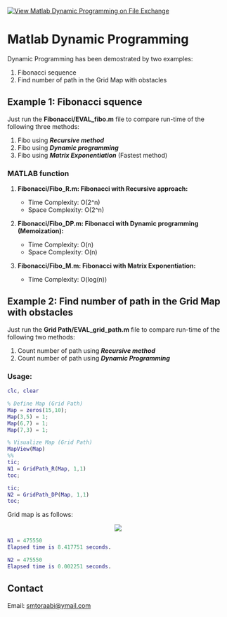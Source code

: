 [![View Matlab Dynamic Programming on File Exchange](https://www.mathworks.com/matlabcentral/images/matlab-file-exchange.svg)](https://de.mathworks.com/matlabcentral/fileexchange/86573-matlab-dynamic-programming)

# Matlab Dynamic Programming 

Dynamic Programming has been demostrated by two examples:
1. Fibonacci sequence
2. Find number of path in the Grid Map with obstacles

## Example 1: Fibonacci squence

Just run the **Fibonacci/EVAL_fibo.m** file to compare run-time of the following three methods:

1. Fibo using ___Recursive method___
2. Fibo using ___Dynamic programming___
3. Fibo using ___Matrix Exponentiation___  (Fastest method)

### MATLAB function
1. **Fibonacci/Fibo_R.m: Fibonacci with Recursive approach:**
    * Time Complexity:    O(2^n)
    * Space Complexity:   O(2^n)
	
2. **Fibonacci/Fibo_DP.m: Fibonacci with Dynamic programming (Memoization):**
    * Time Complexity:     O(n)
    * Space Complexity:   O(n)

3. **Fibonacci/Fibo_M.m: Fibonacci with Matrix Exponentiation:**
	* Time Complexity:     O(log(n))
	

## Example 2: Find number of path in the Grid Map with obstacles

Just run the **Grid Path/EVAL_grid_path.m** file to compare run-time of the following two methods:

1. Count number of path using ___Recursive method___
2. Count number of path using ___Dynamic Programming___

### Usage:

``` MATLAB
clc, clear

% Define Map (Grid Path)
Map = zeros(15,10);
Map(3,5) = 1;
Map(6,7) = 1;
Map(7,3) = 1;

% Visualize Map (Grid Path)
MapView(Map)
%%
tic;
N1 = GridPath_R(Map, 1,1)
toc;

tic;
N2 = GridPath_DP(Map, 1,1)
toc;
```

Grid map is as follows:
<p align="center">
  <img src="../master/Grid Path/GridMap.png" />
</p>

``` Matlab
N1 = 475550
Elapsed time is 8.417751 seconds.

N2 = 475550
Elapsed time is 0.002251 seconds.
```

## Contact

Email: smtoraabi@ymail.com

